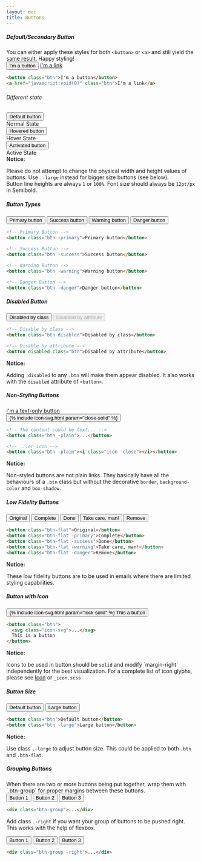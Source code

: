 ```yaml
---
layout: doc
title: Buttons
---
```


<h5 class="section-title">Default/Secondary Button</h5>
You can either apply these styles for both <code>&#60;button&#62;</code> or <code>&#60;a&#62;</code> and still yield the same result. Happy styling!

<div class="buttons-showcase -single-line">
  <button class="btn">I'm a button</button>
  <a href="javascript:void(0)" class="btn">I'm a link</a>
</div>

```html
<button class="btn">I'm a button</button>
<a href="javascript:void(0)" class="btn">I'm a link</a>
```

<h6>Different state</h6>

<div class="different-state -single-line">
  <div class="state -normal">
    <button class="btn">Default button</button>
    <br/>
    <span class="text small">Normal State</span>
  </div>
  <div class="state -hover">
    <button class="btn">Hovered button</button>
    <br/>
    <span class="text small">Hover State</span>
  </div>
  <div class="state -active">
    <button class="btn">Activated button</button>
    <br/>
    <span class="text small">Active State</span>
  </div>
</div>

<div class="notice-msg">
  <strong>Notice:</strong>
  <p>Please do not attempt to change the physical width and height values of buttons. Use <code>.-large</code> instead for bigger size buttons (see below).<br/>Button line heights are always <code>1</code> or <code>100%</code>. Font size should always be <code>12pt/px</code> in Semibold.</p>
</div>

<h5 class="section-title">Button Types</h5>
<div class="buttons-showcase">
  <button class="btn -primary">Primary button</button>
  <button class="btn -success">Success button</button>
  <button class="btn -warning">Warning button</button>
  <button class="btn -danger">Danger button</button>
</div>

```html
<!-- Primary Button -->
<button class="btn -primary">Primary button</button>

<!-- Success Button -->
<button class="btn -success">Success button</button>

<!-- Warning Button -->
<button class="btn -warning">Warning button</button>

<!-- Danger Button -->
<button class="btn -danger">Danger button</button>
```

<h5 class="section-title">Disabled Button</h5>
<div class="buttons-showcase">
  <button class="btn disabled">Disabled by class</button>
  <button disabled class="btn">Disabled by attribute</button>
</div>

```html
<!-- Disable by class -->
<button class="btn disabled">Disabled by class</button>

<!-- Disable by attribute -->
<button disabled class="btn">Disabled by attribute</button>
```

<div class="notice-msg">
  <strong>Notice:</strong>
  <p>Adding <code>.disabled</code> to any <code>.btn</code> will make them appear disabled. It also works with the <code>disabled</code> attribute of <code>&#60;button&#62;</code>.</p>
</div>

<h5 class="section-title">Non-Styling Buttons</h5>
<div class="button-showcase -single-line">
  <a href="javscript:void(0)" class="btn -plain">I'm a text-only button</a>
  <div>
    <button class="btn -plain">
      {% include icon-svg.html param="close-solid" %}
    </button>
  </div>
</div>

```html
<!-- The content could be text... -->
<button class="btn -plain">...</button>

<!-- ...or icon -->
<button class="btn -plain"><i class="icon -close"></i></button>
```

<div class="notice-msg">
  <strong>Notice:</strong>
  <p>Non-styled buttons are not plain links. They basically have all the behaviours of a <code>.btn</code> class but without the decorative <code>border</code>, <code>background-color</code> and <code>box-shadow</code>.</p>
</div>

<h5 class="section-title">Low Fidelity Buttons</h5>
<div class="buttons-showcase">
  <button class="btn-flat">Original</button>
  <button class="btn-flat -primary">Complete</button>
  <button class="btn-flat -success">Done</button>
  <button class="btn-flat -warning">Take care, man!</button>
  <button class="btn-flat -danger">Remove</button>
</div>

```html
<button class="btn-flat">Original</button>
<button class="btn-flat -primary">Complete</button>
<button class="btn-flat -success">Done</button>
<button class="btn-flat -warning">Take care, man!</button>
<button class="btn-flat -danger">Remove</button>
```

<div class="notice-msg">
  <strong>Notice:</strong>
  <p>These low fidelity buttons are to be used in emails where there are limited styling capabilities.</p>
</div>

<h5 class="section-title">Button with Icon</h5>
<div>
  <button class="btn" type="button">
    {% include icon-svg.html param="lock-solid" %}
    This a button
  </button>
</div>

```html
<button class="btn">
  <svg class="icon-svg">...</svg>
  This is a button
</button>
```

<div class="notice-msg">
  <strong>Notice:</strong>
  <p>Icons to be used in button should be <code>solid</code> and modify `margin-right` independently for the best visualization. For a complete list of icon glyphs, please see <a href="/docs/icon.html">Icon</a> or <code>_icon.scss</code></p>
</div>

<h5 class="section-title">Button Size</h5>
<div class="buttons-showcase -single-line">
  <button class="btn">Default button</button>
  <button class="btn -large">Large button</button>
</div>

```html
<button class="btn">Default button</button>
<button class="btn -large">Large button</button>
```

<div class="notice-msg">
  <strong>Notice:</strong>
  <p>Use class <code>.-large</code> to adjust button size. This could be applied to both <code>.btn</code> and <code>.btn-flat</code>.</p>
</div>

<h5 class="section-title">Grouping Buttons</h5>
When there are two or more buttons being put together, wrap them with `.btn-group` for proper margins between these buttons.

<div class="btn-group">
  <button class="btn">Button 1</button>
  <button class="btn -primary">Button 2</button>
  <button class="btn -success">Button 3</button>
</div>

```html
<div class="btn-group">...</div>
```

Add class `.-right` if you want your group of buttons to be pushed right. This works with the help of flexbox.

<div class="btn-group -right">
  <button class="btn">Button 1</button>
  <button class="btn -primary">Button 2</button>
  <button class="btn -success">Button 3</button>
</div>

```html
<div class="btn-group -right">...</div>
```
